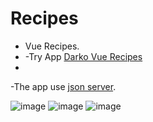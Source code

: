 # Recipes

- Vue Recipes.
- -Try App [Darko Vue Recipes](https://darko-vue-recepies.netlify.app/)
- 

-The app use [json server](https://dummyjson.com/).

![image](https://i.ibb.co/41RTGyD/image-2024-11-12-T13-36-26-427-Z.png)
![image](https://i.ibb.co/sQbxy7R/image-2024-11-12-T13-36-45-705-Z.png)
![image](https://i.ibb.co/vZpXwMw/image-2024-11-12-T13-37-01-157-Z.png)
